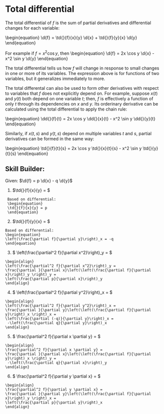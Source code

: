 # Total differential

The total differential of *f* is the sum of partial derivatives and differential
changes for each variable:

\begin{equation}
\d{f} = \td{}{f}{x}{y} \d{x} + \td{}{f}{y}{x} \d{y}
\end{equation}

For example if $f = x^2 \cos y$, then
\begin{equation}
\d{f} = 2x \cos y \d{x} - x^2 \sin y \d{y}
\end{equation}

The total differential tells us how *f* will change in response to small
changes in one or more of its variables. The expression above is for functions
of two variables, but it generalizes immediately to more.

The total differental can also be used to form other derivatives with respect
to variables that *f* does not explicitly depend on. For example, suppose $x(t)$
and $y(t)$ both depend on one variable $t$; then, *f* is effectively a function
of only *t* through its dependencies on *x* and *y*. Its orderinary derivative
can be calculated using the total differential to apply the chain rule:

\begin{equation}
\dd{}{f}{t} = 2x \cos y \dd{}{x}{t} - x^2 \sin y \dd{}{y}{t}
\end{equation}

Similarly, if $x(t,s)$ and $y(t,s)$ depend on multiple variables *t* and *s*,
partial derivatives can be formed in the same way:

\begin{equation}
\td{}{f}{t}{s} = 2x \cos y \td{}{x}{t}{s} - x^2 \sin y \td{}{y}{t}{s}
\end{equation}


## Skill Builder:

Given: $\d{f} = p \d{x} - q \d{y}$ 

1. $\td{}{f}{x}{y} = $
  ```{solution}
   Based on differential:
   \begin{equation}
   \td{}{f}{x}{y} = p
   \end{equation}
   ```   
2.  $\td{}{f}{y}{x} = $
```{solution}
Based on differential:
\begin{equation}
\left(\frac{\partial f}{\partial y}\right)_x = -q 
\end{equation}
```
3. $ \left(\frac{\partial^2 f}{\partial x^2}\right)_y = $
```{solution}
\begin{align}
\left(\frac{\partial^2 f}{\partial x^2}\right)_y = 
\frac{\partial }{\partial x}\left(\left(\frac{\partial f}{\partial x}\right)_y \right)_y =
\left(\frac{\partial p}{\partial x}\right)_y  
\end{align}
```
4. $ \left(\frac{\partial^2 f}{\partial y^2}\right)_x = $
```{solution}
\begin{align}
\left(\frac{\partial^2 f}{\partial y^2}\right)_x = 
\frac{\partial }{\partial y}\left(\left(\frac{\partial f}{\partial y}\right)_x \right)_x = 
\left(\frac{\partial (-q)}{\partial y}\right)_x =
 -\left(\frac{\partial q}{\partial y}\right)_x 
\end{align}
```
5. $ \frac{\partial^2 f}{\partial x \partial y} = $
```{solution}
\begin{align}
\frac{\partial^2 f}{\partial x \partial y} = 
\frac{\partial }{\partial x}\left(\left(\frac{\partial f}{\partial y}\right)_x \right)_y =
 -\left(\frac{\partial q}{\partial x}\right)_y 
\end{align}
```
6. $ \frac{\partial^2 f}{\partial y \partial x} = $
```{solution}
\begin{align}
\frac{\partial^2 f}{\partial y \partial x} =
\frac{\partial }{\partial y}\left(\left(\frac{\partial f}{\partial x}\right)_y \right)_x =
\left(\frac{\partial p}{\partial y}\right)_x 
\end{align}
```
